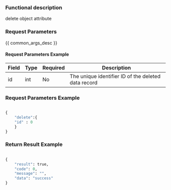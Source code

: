 ### Functional description

delete object attribute

### Request Parameters

{{ common_args_desc }}

#### Request Parameters Example

| Field  |  Type       | Required	   |  Description                         |
|-------|-------------|--------|-------------------------------|
| id    | int         | No     | The unique identifier ID of the deleted data record  |


### Request Parameters Example

```python

{
    "delete":{
    "id" : 0
    }    
}
```


### Return Result Example

```python

{
    "result": true,
    "code": 0,
    "message": "",
    "data": "success"
}
```
